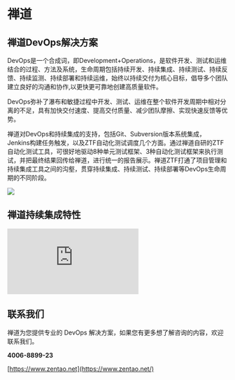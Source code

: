 # 禅道

## 禅道DevOps解决方案

DevOps是一个合成词，即Development+Operations，是软件开发、测试和运维结合的过程、方法及系统，生命周期包括持续开发、持续集成、持续测试、持续反馈、持续监测、持续部署和持续运维，始终以持续交付为核心目标，倡导多个团队建立良好的沟通和协作,以更快更可靠地创建高质量软件。

DevOps弥补了瀑布和敏捷过程中开发、测试、运维在整个软件开发周期中相对分离的不足，具有加快交付速度、提高交付质量、减少团队摩擦、实现快速反馈等优势。

禅道对DevOps和持续集成的支持，包括Git、Subversion版本系统集成，Jenkins构建任务触发，以及ZTF自动化测试调度几个方面。通过禅道自研的ZTF自动化测试工具，可很好地驱动8种单元测试框架、3种自动化测试框架来执行测试，并把最终结果回传给禅道，进行统一的报告展示。禅道ZTF打通了项目管理和持续集成工具之间的沟壑，贯穿持续集成、持续测试、持续部署等DevOps生命周期的不同阶段。

![](https://cdn.chanzhi.org/web/data/upload/202007/f_6ce328b80c0e606223e680e2257633f0.webp?v=1065)

## 禅道持续集成特性

![](https://www.zentao.net/file.php?f=source/default/wide/zentao1.png&t=png&o=source&s=&v=1598603687)

## 联系我们
禅道为您提供专业的 DevOps 解决方案，如果您有更多想了解咨询的内容，欢迎联系我们。

**4006-8899-23**

[https://www.zentao.net](https://www.zentao.net/)
